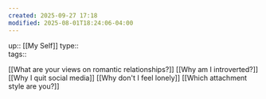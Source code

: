 ```yaml
---
created: 2025-09-27 17:18
modified: 2025-08-01T18:24:06-04:00
---
```

up:: [[My Self]]
type::  
tags::

[[What are your views on romantic relationships?]]
[[Why am I introverted?]]
[[Why I quit social media]]
[[Why don't I feel lonely]]
[[Which attachment style are you?]]